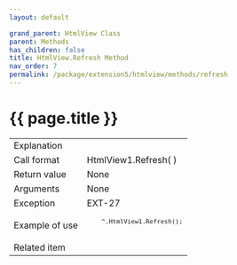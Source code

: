 ```yaml
---
layout: default

grand_parent: HtmlView Class
parent: Methods
has_children: false
title: HtmlView.Refresh Method
nav_order: 7
permalink: /package/extension5/htmlview/methods/refresh
---
```

# {{ page.title }}


<table>
  <tr>
    <td>Explanation</td>
    <td colspan="2"></td>
  </tr>
  <tr>
    <td>Call format</td>
    <td colspan="2">HtmlView1.Refresh( )</td>
  </tr>
  <tr>
    <td>Return value</td>
    <td colspan="2">None</td>
  </tr>  
  <tr>
    <td>Arguments</td>
    <td colspan="2">None</td>
  </tr>
  <tr>
    <td>Exception</td>
    <td>EXT-27</td>
    <td></td>
  </tr>
  <tr>
    <td>Example of use</td>
    <td colspan="2"><code><pre>
    ^.HtmlView1.Refresh();
    </pre></code></td>
  </tr>
  <tr>
    <td>Related item</td>
    <td colspan="2"></td>
  </tr>
</table>